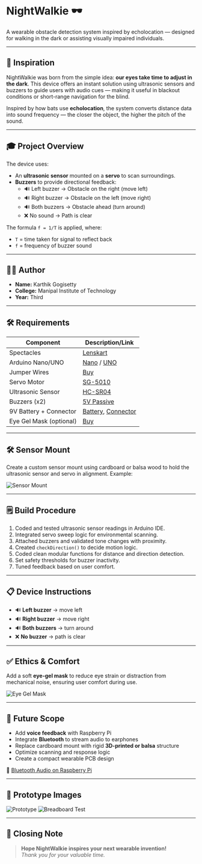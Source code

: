# NightWalkie 🕶️

A wearable obstacle detection system inspired by echolocation — designed for walking in the dark or assisting visually impaired individuals.

---

## 🚀 Inspiration

NightWalkie was born from the simple idea: **our eyes take time to adjust in the dark**. This device offers an instant solution using ultrasonic sensors and buzzers to guide users with audio cues — making it useful in blackout conditions or short-range navigation for the blind.

Inspired by how bats use **echolocation**, the system converts distance data into sound frequency — the closer the object, the higher the pitch of the sound.

---

## 🎓 Project Overview

The device uses:
- An **ultrasonic sensor** mounted on a **servo** to scan surroundings.
- **Buzzers** to provide directional feedback:
  - 🔊 Left buzzer → Obstacle on the right (move left)
  - 🔊 Right buzzer → Obstacle on the left (move right)
  - 🔊 Both buzzers → Obstacle ahead (turn around)
  - ❌ No sound → Path is clear

The formula `f = 1/T` is applied, where:
- `T` = time taken for signal to reflect back
- `f` = frequency of buzzer sound

---

## 🧑‍💻 Author

- **Name:** Karthik Gogisetty  
- **College:** Manipal Institute of Technology  
- **Year:** Third

---

## 🛠️ Requirements

| Component               | Description/Link |
|------------------------|------------------|
| Spectacles             | [Lenskart](https://www.lenskart.com/...) |
| Arduino Nano/UNO       | [Nano](https://robu.in/product/original-arduino-nano-33-ble-sense/) / [UNO](https://robu.in/product/arduino-uno-r3/) |
| Jumper Wires           | [Buy](https://robu.in/product/20-cm-dupont-cable-male-male-male-female-female-female-combo/) |
| Servo Motor            | [SG-5010](https://robu.in/product/standard-servo-towerpro-sg-5010-5010/) |
| Ultrasonic Sensor      | [HC-SR04](https://robu.in/product/hc-sr04-ultrasonic-range-finder-cartoon-ultrasonic-sensor-mounting-bracket/) |
| Buzzers (x2)           | [5V Passive](https://robu.in/product/5v-passive-buzzer/) |
| 9V Battery + Connector | [Battery](https://robu.in/product/9v-original-hw-high-quality-battery-5pcs/), [Connector](https://robu.in/product/9v-battery-snap-connector-dc-jackbattery-connector-cap/) |
| Eye Gel Mask (optional)| [Buy](https://www.amazon.in/Gel-Relaxing-Eye-Mask-Sleeping/dp/B08KG3ZYNC/) |

---

## 🛠️ Sensor Mount

Create a custom sensor mount using cardboard or balsa wood to hold the ultrasonic sensor and servo in alignment. Example:

![Sensor Mount](https://user-images.githubusercontent.com/69350191/132105227-fa828fde-6a25-4928-a857-73b36f14dbd8.png)

---

## 🗒️ Build Procedure

1. Coded and tested ultrasonic sensor readings in Arduino IDE.
2. Integrated servo sweep logic for environmental scanning.
3. Attached buzzers and validated tone changes with proximity.
4. Created `checkDirection()` to decide motion logic.
5. Coded clean modular functions for distance and direction detection.
6. Set safety thresholds for buzzer inactivity.
7. Tuned feedback based on user comfort.

---

## 📋 Device Instructions

- 🔊 **Left buzzer** → move left  
- 🔊 **Right buzzer** → move right  
- 🔊 **Both buzzers** → turn around  
- ❌ **No buzzer** → path is clear

---

## ✅ Ethics & Comfort

Add a soft **eye-gel mask** to reduce eye strain or distraction from mechanical noise, ensuring user comfort during use.

![Eye Gel Mask](https://user-images.githubusercontent.com/69350191/132106659-a3c1cc29-7ec4-4015-a3af-6bdb7475b47f.png)

---

## 🦾 Future Scope

- Add **voice feedback** with Raspberry Pi
- Integrate **Bluetooth** to stream audio to earphones
- Replace cardboard mount with rigid **3D-printed or balsa** structure
- Optimize scanning and response logic
- Create a compact wearable PCB design

🔗 [Bluetooth Audio on Raspberry Pi](https://magpi.raspberrypi.org/articles/bluetooth-audio-raspberry-pi-3)

---

## 📸 Prototype Images

![Prototype](https://user-images.githubusercontent.com/69350191/132105486-72b24200-c684-4f67-ad67-284dfd402e0c.jpg)
![Breadboard Test](https://user-images.githubusercontent.com/69350191/132105896-22f7effb-887f-4abe-a523-8346ede5c011.jpg)

---

## 🙌 Closing Note

> **Hope NightWalkie inspires your next wearable invention!**  
> _Thank you for your valuable time._
